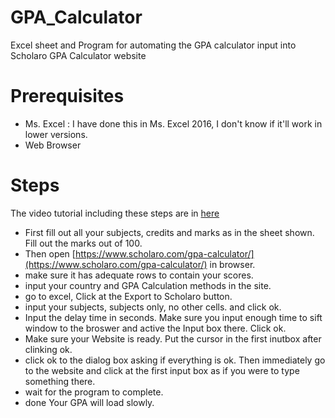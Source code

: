 # GPA_Calculator
Excel sheet and Program for automating the GPA calculator input into Scholaro GPA Calculator website
# Prerequisites
* Ms. Excel : I have done this in Ms. Excel 2016, I don't know if it'll work in lower versions.
* Web Browser
# Steps
The video tutorial including these steps are in [here](https://youtu.be/Q6Ub8ChwM0Q)
* First fill out all your subjects, credits and marks as in the sheet shown. Fill out the marks out of 100.
* Then open [https://www.scholaro.com/gpa-calculator/](https://www.scholaro.com/gpa-calculator/) in browser.
* make sure it has adequate rows to contain your scores.
* input your country and GPA Calculation methods in the site.
* go to excel, Click at the Export to Scholaro button.
* input your subjects, subjects only, no other cells. and click ok.
* Input the delay time in seconds. Make sure you input enough time to sift window to the broswer and active the Input box there. Click ok.
* Make sure your Website is ready. Put the cursor in the first inutbox after clinking ok.
* click ok to the dialog box asking if everything is ok. Then immediately go to the website and click at the first input box as if you were to type something there.
* wait for the program to complete.
* done Your GPA will load slowly.
